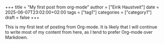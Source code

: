 +++
title = "My first post from org-mode"
author = ["Eirik Haustveit"]
date = 2025-06-07T23:02:00+02:00
tags = ["tag1"]
categories = ["category1"]
draft = false
+++

This is my first test of posting from Org-mode. It is likely that I will continue to write most of my content from here, as I tend to prefer Org-mode over Markdown.
